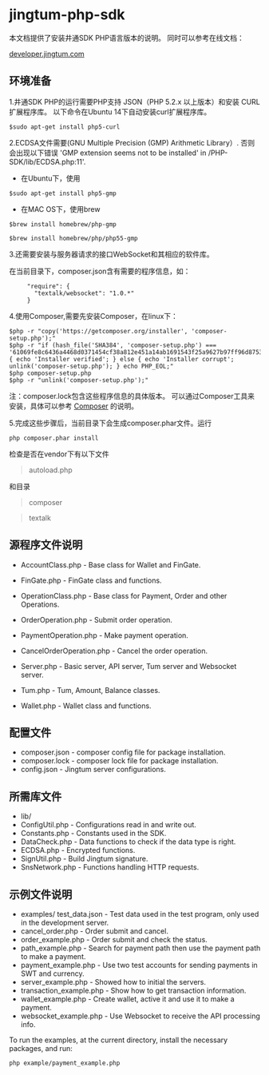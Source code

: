 # jingtum-php-sdk

本文档提供了安装井通SDK PHP语言版本的说明。
同时可以参考在线文档：

[developer.jingtum.com](http://developer.jingtum.com)

## 环境准备

1.井通SDK PHP的运行需要PHP支持 JSON（PHP 5.2.x 以上版本）和安装 CURL 扩展程序库。
以下命令在Ubuntu 14下自动安装curl扩展程序库。
```
$sudo apt-get install php5-curl
```
2.ECDSA文件需要(GNU Multiple Precision (GMP) Arithmetic Library）.
否则会出现以下错误
'GMP extension seems not to be installed' in /PHP-SDK/lib/ECDSA.php:11'.

- 在Ubuntu下，使用
```
$sudo apt-get install php5-gmp
```
- 在MAC OS下，使用brew
```
$brew install homebrew/php-gmp

$brew install homebrew/php/php55-gmp
```
3.还需要安装与服务器请求的接口WebSocket和其相应的软件库。

在当前目录下，composer.json含有需要的程序信息，如：
```
     "require": {
       "textalk/websocket": "1.0.*"
     }
```

4.使用Composer,需要先安装Composer，在linux下：
```
$php -r "copy('https://getcomposer.org/installer', 'composer-setup.php');"
$php -r "if (hash_file('SHA384', 'composer-setup.php') === '61069fe8c6436a4468d0371454cf38a812e451a14ab1691543f25a9627b97ff96d8753d92a00654c21e2212a5ae1ff36') { echo 'Installer verified'; } else { echo 'Installer corrupt'; unlink('composer-setup.php'); } echo PHP_EOL;"
$php composer-setup.php
$php -r "unlink('composer-setup.php');"
```
注：composer.lock包含这些程序信息的具体版本。
  可以通过Composer工具来安装，具体可以参考
  [Composer](https://getcomposer.org/)
  的说明。

5.完成这些步骤后，当前目录下会生成composer.phar文件。运行
```
php composer.phar install
```
检查是否在vendor下有以下文件

>autoload.php

和目录

>composer

>textalk


## 源程序文件说明
- AccountClass.php   - Base class for Wallet and FinGate.
- FinGate.php        - FinGate class and functions.
- OperationClass.php       - Base class for Payment, Order and other Operations.
- OrderOperation.php       - Submit order operation.
- PaymentOperation.php     - Make payment operation.
- CancelOrderOperation.php - Cancel the order operation.

- Server.php         - Basic server, API server, Tum server
                     and Websocket server.
- Tum.php            - Tum, Amount, Balance classes.
- Wallet.php         - Wallet class and functions.


## 配置文件
- composer.json      - composer config file for package installation.
- composer.lock      - composer lock file for package installation.
- config.json        - Jingtum server configurations.


## 所需库文件
- lib/
- ConfigUtil.php     - Configurations read in and write out.
- Constants.php      - Constants used in the SDK.
- DataCheck.php      - Data functions to check if the data type is right.
- ECDSA.php          - Encrypted functions.
- SignUtil.php       - Build Jingtum signature.
- SnsNetwork.php     - Functions handling HTTP requests.


## 示例文件说明
- examples/
test_data.json          - Test data used in the test program, only 
                          used in the development server.
- cancel_order.php        - Order submit and cancel.
- order_example.php       - Order submit and check the status.
- path_example.php        - Search for payment path then use the payment
                          path to make a payment.
- payment_example.php     - Use two test accounts for sending payments
                          in SWT and currency.
- server_example.php      - Showed how to initial the servers.
- transaction_example.php - Show how to get transaction information.
- wallet_example.php      - Create wallet, active it and use it to make
                          a payment.
- websocket_example.php   - Use Websocket to receive the API processing info.


To run the examples, at the current directory,
install the necessary packages, and run:
```
php example/payment_example.php
```
